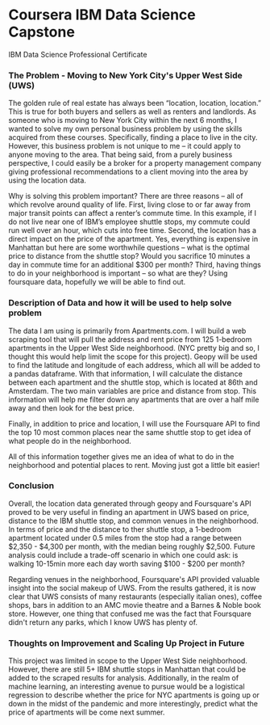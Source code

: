 # Coursera IBM Data Science Capstone 
IBM Data Science Professional Certificate

### The Problem - Moving to New York City's Upper West Side (UWS)
The golden rule of real estate has always been “location, location, location.”  This is true for both buyers and sellers as well as renters and landlords.  As someone who is moving to New York City within the next 6 months, I wanted to solve my own personal business problem by using the skills acquired from these courses.  Specifically, finding a place to live in the city.  However, this business problem is not unique to me – it could apply to anyone moving to the area.  That being said, from a purely business perspective, I could easily be a broker for a property management company giving professional recommendations to a client moving into the area by using the location data.

Why is solving this problem important?  There are three reasons – all of which revolve around quality of life.  First, living close to or far away from major transit points can affect a renter’s commute time.  In this example, if I do not live near one of IBM’s employee shuttle stops, my commute could run well over an hour, which cuts into free time.  Second, the location has a direct impact on the price of the apartment.  Yes, everything is expensive in Manhattan but here are some worthwhile questions – what is the optimal price to distance from the shuttle stop? Would you sacrifice 10 minutes a day in commute time for an additional $300 per month? Third, having things to do in your neighborhood is important – so what are they? Using foursquare data, hopefully we will be able to find out.

### Description of Data and how it will be used to help solve problem
The data I am using is primarily from Apartments.com.  I will build a web scraping tool that will pull the address and rent price from 125 1-bedroom apartments in the Upper West Side neighborhood. (NYC pretty big and so, I thought this would help limit the scope for this project).  Geopy will be used to find the latitude and longitude of each address, which all will be added to a pandas dataframe.  With that information, I will calculate the distance between each apartment and the shuttle stop, which is located at 86th and Amsterdam.  The two main variables are price and distance from stop.  This information will help me filter down any apartments that are over a half mile away and then look for the best price.

Finally, in addition to price and location, I will use the Foursquare API to find the top 10 most common places near the same shuttle stop to get idea of what people do in the neighborhood.

All of this information together gives me an idea of what to do in the neighborhood and potential places to rent.  Moving just got a little bit easier!

### Conclusion
Overall, the location data generated through geopy and Foursquare's API proved to be very useful in finding an apartment in UWS based on price, distance to the IBM shuttle stop, and common venues in the neighborhood.  In terms of price and the distance to ther shuttle stop, a 1-bedroom apartment located under 0.5 miles from the stop had a range between $2,350 - $4,300 per month, with the median being roughly $2,500.  Future analysis could include a trade-off scenario in which one could ask: is walking 10-15min more each day worth saving $100 - $200 per month?

Regarding venues in the neighborhood, Foursquare's API provided valuable insight into the social makeup of UWS.  From the results gathered, it is now clear that UWS consists of many restaurants (especially italian ones), coffee shops, bars in addition to an AMC movie theatre and a Barnes & Noble book store.  However, one thing that confused me was the fact that Foursquare didn't return any parks, which I know UWS has plenty of.

### Thoughts on Improvement and Scaling Up Project in Future
This project was limited in scope to the Upper West Side neighborhood.  However, there are still 5+ IBM shuttle stops in Manhattan that could be added to the scraped results for analysis.  Additionally, in the realm of machine learning, an interesting avenue to pursue would be a logistical regression to describe whether the price for NYC apartments is going up or down in the midst of the pandemic and more interestingly, predict what the price of apartments will be come next summer.  
